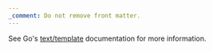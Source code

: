 ```yaml
---
_comment: Do not remove front matter.
---
```


See Go's [text/template] documentation for more information.

[text/template]: https://pkg.go.dev/text/template
